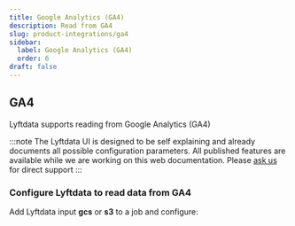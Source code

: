 ```yaml
---
title: Google Analytics (GA4)
description: Read from GA4
slug: product-integrations/ga4
sidebar:
  label: Google Analytics (GA4)
  order: 6
draft: false
---
```


## GA4 
Lyftdata supports reading from Google Analytics (GA4)

:::note
The Lyftdata UI is designed to be self explaining and already documents all possible configuration parameters. All published features are available while we are working on this web documentation.
Please [ask us](https://community.lyftdata.com/) for direct support
:::


### Configure Lyftdata to read data from GA4
Add Lyftdata input **gcs** or **s3** to a job and configure:





